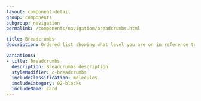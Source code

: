 ```yaml
---
layout: component-detail
group: components
subgroup: navigation
permalink: /components/navigation/breadcrumbs.html

title: Breadcrumbs
description: Ordered list showing what level you are on in reference to the site

variations:
- title: Breadcrumbs
  description: Breadcrumbs description
  styleModifier: c-breadcrumbs
  includeClassification: molecules
  includeCategory: 02-blocks
  includeName: card
---
```

